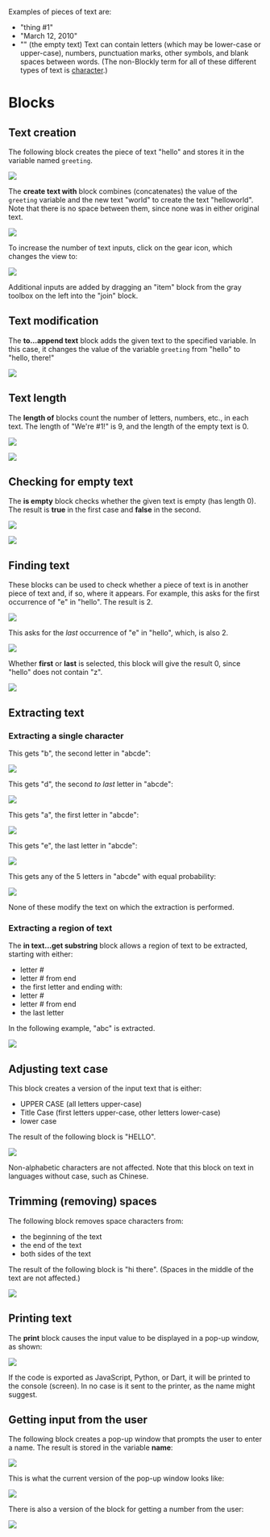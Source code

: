 
Examples of pieces of text are:
  * "thing #1"
  * "March 12, 2010"
  * "" (the empty text)
Text can contain letters (which may be lower-case or upper-case), numbers, punctuation marks, other symbols, and blank spaces between words.  (The non-Blockly term for all of these different types of text is [character](https://en.wikipedia.org/wiki/Character_(computing)).)

# Blocks

## Text creation
The following block creates the piece of text "hello" and stores it in the variable named ` greeting `.

![](text-text.png)

The **create text with** block combines (concatenates) the value of the ` greeting ` variable and the new text "world" to create the text "helloworld".  Note that there is no space between them, since none was in either original text.

![](text-create.png)

To increase the number of text inputs, click on the gear icon, which changes the view to:

![](text-create-modify.png)

Additional inputs are added by dragging an "item" block from the gray toolbox on the left into the "join" block.

## Text modification

The **to...append text** block adds the given text to the specified variable.  In this case, it changes the value of the variable ` greeting ` from "hello" to "hello, there!"

![](text-append.png)


## Text length

The **length of** blocks count the number of letters, numbers, etc., in each text.  The length of "We're #1!" is 9, and the length of the empty text is 0.

![](text-length1.png)

![](text-length2.png)

## Checking for empty text
The **is empty** block checks whether the given text is empty (has length 0).  The result is **true** in the first case and **false** in the second.

![](text-empty2.png)

![](text-empty1.png)

## Finding text

These blocks can be used to check whether a piece of text is in another piece of text and, if so, where it appears.  For example, this asks for the first occurrence of "e" in "hello".  The result is 2.

![](text-find-first.png)

This asks for the _last_ occurrence of "e" in "hello", which, is also 2.

![](text-find-last.png)

Whether **first** or **last** is selected, this block will give the result 0, since "hello" does not contain "z".

![](text-find-first-last.png)

## Extracting text

### Extracting a single character

This gets "b", the second letter in "abcde":

![](text-in-text-get1.png)

This gets "d", the second _to last_ letter in "abcde":

![](text-in-text-get2.png)

This gets "a", the first letter in "abcde":

![](text-in-text-get3.png)

This gets "e", the last letter in "abcde":

![](text-in-text-get4.png)

This gets any of the 5 letters in "abcde" with equal probability:

![](text-in-text-get5.png)

None of these modify the text on which the extraction is performed.

### Extracting a region of text

The **in text...get substring** block allows a region of text to be extracted, starting with either:
  * letter #
  * letter # from end
  * the first letter
and ending with:
  * letter #
  * letter # from end
  * the last letter

In the following example, "abc" is extracted.

![](text-get-substring.png)

## Adjusting text case

This block creates a version of the input text that is either:
  * UPPER CASE (all letters upper-case)
  * Title Case (first letters upper-case, other letters lower-case)
  * lower case

The result of the following block is "HELLO".

![](text-case.png)

Non-alphabetic characters are not affected.  Note that this block on text in languages without case, such as Chinese.

## Trimming (removing) spaces

The following block removes space characters from:
  * the beginning of the text
  * the end of the text
  * both sides of the text

The result of the following block is "hi   there".  (Spaces in the middle of the text are not affected.)

![](text-trim-spaces.png)

## Printing text

The **print** block causes the input value to be displayed in a pop-up window, as shown:

![](text-print.png)

If the code is exported as JavaScript, Python, or Dart, it will be printed to the console (screen).  In no case is it sent to the printer, as the name might suggest.

## Getting input from the user

The following block creates a pop-up window that prompts the user to enter a name.  The result is stored in the variable **name**:

![](text-prompt.png)

This is what the current version of the pop-up window looks like:

![](text-prompt-popup.png)

There is also a version of the block for getting a number from the user:

![](text-get-number.png)
